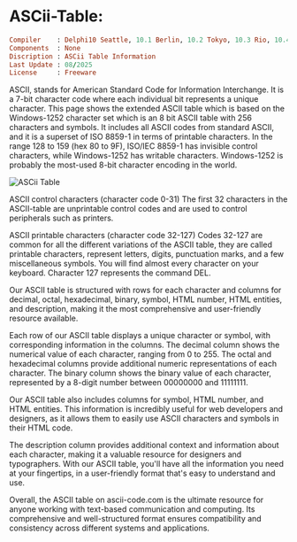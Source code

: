 # ASCii-Table:

```ruby
Compiler    : Delphi10 Seattle, 10.1 Berlin, 10.2 Tokyo, 10.3 Rio, 10.4 Sydney, 11 Alexandria, 12 Athens
Components  : None
Discription : ASCii Table Information
Last Update : 08/2025
License     : Freeware
```

ASCII, stands for American Standard Code for Information Interchange. It is a 7-bit character code where each individual bit represents a unique character. This page shows the extended ASCII table which is based on the Windows-1252 character set which is an 8 bit ASCII table with 256 characters and symbols. It includes all ASCII codes from standard ASCII, and it is a superset of ISO 8859-1 in terms of printable characters. In the range 128 to 159 (hex 80 to 9F), ISO/IEC 8859-1 has invisible control characters, while Windows-1252 has writable characters. Windows-1252 is probably the most-used 8-bit character encoding in the world.


![ASCii Table](https://github.com/user-attachments/assets/700c8ea6-5a90-4814-a9fe-7e1c2f5c9616)



ASCII control characters (character code 0-31)
The first 32 characters in the ASCII-table are unprintable control codes and are used to control peripherals such as printers.

ASCII printable characters (character code 32-127)
Codes 32-127 are common for all the different variations of the ASCII table, they are called printable characters, represent letters, digits, punctuation marks, and a few miscellaneous symbols. You will find almost every character on your keyboard. Character 127 represents the command DEL.

Our ASCII table is structured with rows for each character and columns for decimal, octal, hexadecimal, binary, symbol, HTML number, HTML entities, and description, making it the most comprehensive and user-friendly resource available.

Each row of our ASCII table displays a unique character or symbol, with corresponding information in the columns. The decimal column shows the numerical value of each character, ranging from 0 to 255. The octal and hexadecimal columns provide additional numeric representations of each character. The binary column shows the binary value of each character, represented by a 8-digit number between 00000000 and 11111111.

Our ASCII table also includes columns for symbol, HTML number, and HTML entities. This information is incredibly useful for web developers and designers, as it allows them to easily use ASCII characters and symbols in their HTML code.

The description column provides additional context and information about each character, making it a valuable resource for designers and typographers. With our ASCII table, you'll have all the information you need at your fingertips, in a user-friendly format that's easy to understand and use.

Overall, the ASCII table on ascii-code.com is the ultimate resource for anyone working with text-based communication and computing. Its comprehensive and well-structured format ensures compatibility and consistency across different systems and applications.

